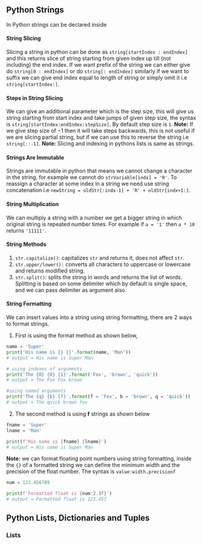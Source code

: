## Python Strings

In Python strings can be declared inside 
#### String Slicing
Slicing a string in python can be done as `string[startIndex : endIndex]` and this returns slice of string starting from given index up till (not including) the end index. If we want prefix of the string we can either give do `string[0 : endIndex]` or do `string[: endIndex]` similarly if we want to suffix we can give end index equal to length of string or simply omit it i.e `string[startIndex:]`.
#### Steps in String Slicing
We can give an additional parameter which is the step size, this will give us string starting from start index and take jumps of given step size, the syntax is `string[startIndex:endIndex:stepSize]`. By default step size is `1`.
**Note:** If we give step size of $-1$ then it will take steps backwards, this is not useful if we are slicing partial string, but if we can use this to reverse the string i.e `string[::-1]`.
**Note:** Slicing and indexing in pythons lists is same as strings.
#### Strings Are Immutable
Strings are immutable in python that means we cannot change a character in the string, for example we cannot do `strVariable[indx] = 'R'`. To reassign a character at some index in a string we need use string concatenation i.e `newString = oldStr[:indx-1] + 'R' + oldStr[indx+1:]`.
#### String Multiplication
We can multiply a string with a number we get a bigger string in which original string is repeated number times. For example if `a = '1'` then `a * 10` returns `'11111'`.
#### String Methods
1. `str.capitalize()`: capitalizes `str` and returns it, does not affect `str`.
2. `str.upper/lower():` converts all characters to uppercase or lowercase and returns modified string.
3. `str.split()`: splits the string in words and returns the list of words. Splitting is based on some delimiter which by default is single space, and we can pass delimiter as argument also.
#### String Formatting
We can insert values into a string using string formatting, there are 2 ways to format strings.

1. First is using the format method as shown below,

```Python
name = 'Super'
print('His name is {} {}'.format(name, 'Man'))
# output = His name is Super Man

# using indexes of arguments
print('The {0} {0} {1}'.format('Fox', 'brown', 'quick'))
# output = The Fox Fox brown

#using named arguments
print('The {q} {b} {f}'.format(f = 'Fox', b = 'brown', q = 'quick'))
# output = The quick brown fox
```

2. The second method is using **f** strings as shown below

```python
fname = 'Super'
lname = 'Man'

print(f'His name is {fname} {lname}')
# output = His name is Super Man
```

**Note:** we can format floating point numbers using string formatting, inside the `{}` of a formatted string we can define the minimum width and the precision of the float number. The syntax is `value:width.precisionf`

```python
num = 123.456789

print(f'Formatted float is {num:2.3f}')
# output = Formatted float is 123.457
```

## Python Lists, Dictionaries and Tuples

### Lists